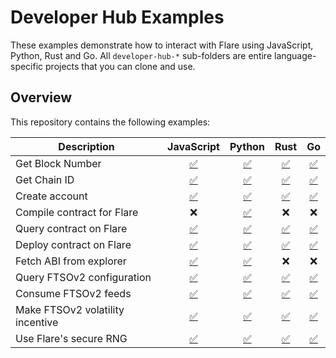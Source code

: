 # Developer Hub Examples

These examples demonstrate how to interact with Flare using JavaScript, Python, Rust and Go.
All `developer-hub-*` sub-folders are entire language-specific projects that you can clone and use.

## Overview

This repository contains the following examples:

| Description                      |                             JavaScript                              |                           Python                           |                               Rust                               |                           Go                           |
| -------------------------------- | :-----------------------------------------------------------------: | :--------------------------------------------------------: | :--------------------------------------------------------------: | :----------------------------------------------------: |
| Get Block Number                 |        [✅](developer-hub-javascript/block_number_flare.js)         |      [✅](developer-hub-python/block_number_flare.py)      |      [✅](developer-hub-rust/src/bin/block_number_flare.rs)      |      [✅](developer-hub-go/flare/block_number.go)      |
| Get Chain ID                     |          [✅](developer-hub-javascript/chain_id_flare.js)           |        [✅](developer-hub-python/chain_id_flare.py)        |        [✅](developer-hub-rust/src/bin/chain_id_flare.rs)        |        [✅](developer-hub-go/flare/chain_id.go)        |
| Create account                   |          [✅](developer-hub-javascript/create_account.js)           |        [✅](developer-hub-python/create_account.py)        |        [✅](developer-hub-rust/src/bin/create_account.rs)        |        [✅](developer-hub-go/create_account.go)        |
| Compile contract for Flare       |                                 ❌                                  |       [✅](developer-hub-python/compile_contract.py)       |                                ❌                                |                           ❌                           |
| Query contract on Flare          |         [✅](developer-hub-javascript/make_query_flare.js)          |       [✅](developer-hub-python/make_query_flare.py)       |       [✅](developer-hub-rust/src/bin/make_query_flare.rs)       |       [✅](developer-hub-go/flare/make_query.go)       |
| Deploy contract on Flare         |       [✅](developer-hub-javascript/deploy_contract_flare.js)       |    [✅](developer-hub-python/deploy_contract_flare.py)     |    [✅](developer-hub-rust/src/bin/deploy_contract_flare.rs)     |    [✅](developer-hub-go/flare/deploy_contract.go)     |
| Fetch ABI from explorer          |          [✅](developer-hub-javascript/fetch_abi_flare.js)          |       [✅](developer-hub-python/fetch_abi_flare.py)        |                                ❌                                |                           ❌                           |
| Query FTSOv2 configuration       |    [✅](developer-hub-javascript/ftsov2_config_coston2_web3.js)     |    [✅](developer-hub-python/ftsov2_config_coston2.py)     |    [✅](developer-hub-rust/src/bin/ftsov2_config_coston2.rs)     |    [✅](developer-hub-go/ftsov2_config_coston2.go)     |
| Consume FTSOv2 feeds             |   [✅](developer-hub-javascript/ftsov2_consumer_coston2_web3.js)    |   [✅](developer-hub-python/ftsov2_consumer_coston2.py)    |   [✅](developer-hub-rust/src/bin/ftsov2_consumer_coston2.rs)    |   [✅](developer-hub-go/ftsov2_consumer_coston2.go)    |
| Make FTSOv2 volatility incentive | [✅](developer-hub-javascript/volatility_incentive_coston2_web3.js) | [✅](developer-hub-python/volatility_incentive_coston2.py) | [✅](developer-hub-rust/src/bin/volatility_incentive_coston2.rs) | [✅](developer-hub-go/coston2/volatility_incentive.go) |
| Use Flare's secure RNG           |    [✅](developer-hub-javascript/secure_random_coston2_web3.js)     |    [✅](developer-hub-python/secure_random_coston2.py)     |    [✅](developer-hub-rust/src/bin/secure_random_coston2.rs)     |    [✅](developer-hub-go/coston2/secure_random.go)     |
